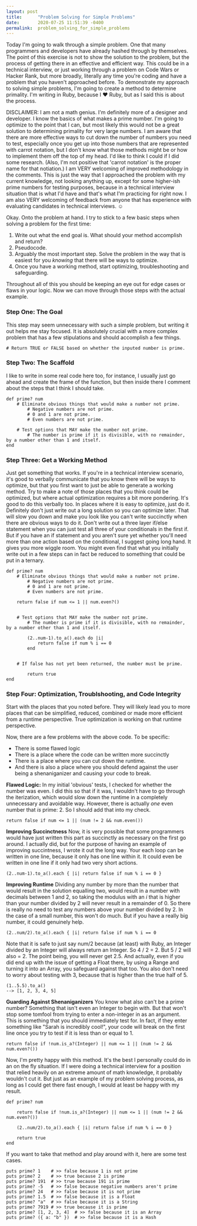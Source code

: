 ```yaml
---
layout: post
title:      "Problem Solving for Simple Problems"
date:       2020-07-25 11:51:39 -0400
permalink:  problem_solving_for_simple_problems
---
```



Today I'm going to walk through a simple problem. One that many programmers and developers have already hashed through by themselves. The point of this exercise is not to show the solution to the problem, but the process of getting there in an effective and efficient way. This could be in a technical interview, or just working through a problem on Code Wars or Hacker Rank, but more broadly, literally any time you're coding and have a problem that you haven't approached before. To demonstrate my approach to solving simple problems, I'm going to create a method to determine primality. I'm writing in Ruby, because I ♥ Ruby, but as I said this is about the process.

DISCLAIMER: I am not a math genius. I'm definitely more of a designer and developer. I know the basics of what makes a prime number. I'm going to optimize to the point that I can, but most likely this would not be a great solution to determining primality for very large numbers. I am aware that there are more effective ways to cut down the number of numbers you need to test, especially once you get up into those numbers that are represented with carrot notation, but I don't know what those methods might be or how to implement them off the top of my head. I'd like to think I could if I did some research. (Also, I'm not positive that 'carrot notation' is the proper name for that notiation.) I am VERY welcoming of improved methodology in the comments. This is just the way that I approached the problem with my current knowledge, not looking anything up, except for some higher-ish prime numbers for testing purposes, because in a technical interview situation that is what I'd have and that's what I'm practicing for right now. I am also VERY welcoming of feedback from anyone that has experience with evaluating candidates in technical interviews. ☺

Okay. Onto the problem at hand. I try to stick to a few basic steps when solving a problem for the first time:

1. Write out what the end goal is. What should your method accomplish and return? 
2. Pseudocode. 
3. Arguably the most important step. Solve the problem in the way that is easiest for you *knowing* that there will be ways to optimize. 
4. Once you have a working method, start optimizing, troubleshooting and safeguarding. 


Throughout all of this you should be keeping an eye out for edge cases or flaws in your logic. Now we can move through those steps with the actual example.


### Step One: The Goal
This step may seem unnecessary with such a simple problem, but writing it out helps me stay focused. It is absolutely crucial with a more complex problem that has a few stipulations and should accomplish a few things.

```
# Return TRUE or FALSE based on whether the inputed number is prime.
```


### Step Two: The Scaffold
I like to write in some real code here too, for instance, I usually just go ahead and create the frame of the function, but then inside there I comment about the steps that I think I should take.

```
def prime? num
    # Eliminate obvious things that would make a number not prime.
        # Negative numbers are not prime.
        # 0 and 1 are not prime.
        # Even numbers are not prime.

    # Test options that MAY make the number not prime.
        # The number is prime if it is divisible, with no remainder, by a number other than 1 and itself.
end
```


### Step Three: Get a Working Method
Just get something that works. If you're in a technical interview scenario, it's good to verbally communicate that you know there will be ways to optimize, but that you first want to just be able to generate a working method. Try to make a note of those places that you think could be optimized, but where actual optimization requires a bit more pondering. It's good to do this verbally too. In places where it is easy to optimize, just do it. Definitely don't just write out a long solution so you can optimize later. That will slow you down and make you look like you can't write succinctly when there are obvious ways to do it. Don't write out a three layer if/else statement when you can just test all three of your conditionals in the first if. But if you have an if statement and you aren't sure yet whether you'll need more than one action based on the conditional, I suggest going long hand. It gives you more wiggle room. You might even find that what you initially write out in a few steps can in fact be reduced to something that could be put in a ternary.

```
def prime? num
    # Eliminate obvious things that would make a number not prime.
        # Negative numbers are not prime.
        # 0 and 1 are not prime.
        # Even numbers are not prime.
				
    return false if num <= 1 || num.even?()


    # Test options that MAY make the number not prime.
        # The number is prime if it is divisible, with no remainder, by a number other than 1 and itself.
    
		(2..num-1).to_a().each do |i|
		    return false if num % i == 0
		end


    # If false has not yet been returned, the number must be prime.
    
		return true
end
```


### Step Four: Optimization, Troublshooting, and Code Integrity
Start with the places that you noted before. They will likely lead you to more places that can be simplified, reduced, combined or made more efficient from a runtime perspective. True optimization is working on that runtime perspective. 

Now, there are a few problems with the above code. To be specific: 
- There is some flawed logic
- There is a place where the code can be written more succinctly
- There is a place where you can cut down the runtime. 
- And there is also a place where you should defend against the user being a shenaniganizer and causing your code to break.

**Flawed Logic:** In my initial 'obvious' tests, I checked for whether the number was even. I did this so that if it was, I wouldn't have to go through the iterization, which would slow down the runtime in a completely unnecessary and avoidable way. However, there is actually *one* even number that *is* prime: 2. So I should add that into my check.

```
return false if num <= 1 || (num != 2 && num.even())
```


**Improving Succinctness** Now, it is very possible that some programmers would have just written this part as succinctly as necessary on the first go around. I actually did, but for the purpose of having an example of improving succintness, I wrote it out the long way. Your each loop can be written in one line, because it only has one line within it. It could even be written in one line if it only had two very short actions.

```
(2..num-1).to_a().each { |i| return false if num % i == 0 }
```

**Improving Runtime** Dividing any number by more than the number that would result in the solution equalling two, would result in a number with decimals between 1 and 2, so taking the modulus with an *i* that is higher than your number divided by 2 will never result in a remainder of 0. So there is really no need to test any numbers above your number divided by 2. In the case of a small number, this won't do much. But if you have a really big number, it could genuinely help.

```
(2..num/2).to_a().each { |i| return false if num % i == 0
```

Note that it is safe to just say num/2 because (at least) with Ruby, an Integer divided by an Integer will always return an Integer. So 4 / 2 = 2. But 5 / 2 will also = 2. The point being, you will never get 2.5. And actually, even if you did end up with the issue of getting a Float there, by using a Range and turning it into an Array, you safeguard against that too. You also don't need to worry about testing with 3, because that is higher than the true half of 5.

```
(1..5.5).to_a()
--> [1, 2, 3, 4, 5]
```

**Guarding Against Shenaniganizers** You know what also can't be a prime number? Something that isn't even an Integer to begin with. But that won't stop some tomfool from trying to enter a non-integer in as an argument. This is something that you should immediately test for. In fact, if they enter something like "Sarah is incredibly cool!", your code will break on the first line once you try to test if it is less than or equal to 1.

```
return false if !num.is_a?(Integer) || num <= 1 || (num != 2 && num.even?())
```

Now, I'm pretty happy with this method. It's the best I personally could do in an on the fly situation. If I were doing a technical interview for a position that relied heavily on an extreme amount of math knowledge, it probably wouldn't cut it. But just as an example of my problem solving process, as long as I could get there fast enough, I would at least be happy with my result.

```
def prime? num

    return false if !num.is_a?(Integer) || num <= 1 || (num != 2 && num.even?())

    (2..num/2).to_a().each { |i| return false if num % i == 0 }

    return true
end
```

If you want to take that method and play around with it, here are some test cases.

```
puts prime? 1    # >> false because 1 is not prime
puts prime? 2    # >> true because 2 is prime
puts prime? 191  # >> true because 191 is prime
puts prime? -5   # >> false because negative numbers aren't prime
puts prime? 24   # >> false because it is not prime
puts prime? 1.5  # >> false because it is a Float 
puts prime? "a"  # >> false because it is a String
puts prime? 7919 # >> true because it is prime
puts prime? [1, 2, 3, 4]  # >> false because it is an Array
puts prime? ({ a: "b" })  # >> false because it is a Hash
```



